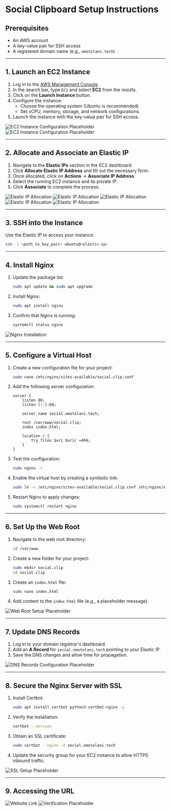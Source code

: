 
# Social Clipboard Setup Instructions

## Prerequisites
- An AWS account
- A key-value pair for SSH access
- A registered domain name (e.g., `omotolani.tech`)

---

## 1. Launch an EC2 Instance
1. Log in to the [AWS Management Console](https://console.aws.amazon.com).
2. In the search bar, type `EC2` and select **EC2** from the results.
3. Click on the **Launch Instance** button.
4. Configure the instance:
   - Choose the operating system (Ubuntu is recommended).
   - Set vCPU, memory, storage, and network configurations.
5. Launch the instance with the key-value pair for SSH access.

![EC2 Instance Configuration Placeholder](assets/ec2/ec2-form.png)
![EC2 Instance Configuration Placeholder](assets/ec2/ec2-page.png)

---

## 2. Allocate and Associate an Elastic IP
1. Navigate to the **Elastic IPs** section in the EC2 dashboard.
2. Click **Allocate Elastic IP Address** and fill out the necessary form.
3. Once allocated, click on **Actions** → **Associate IP Address**.
4. Select the running EC2 instance and its private IP.
5. Click **Associate** to complete the process.

![Elastic IP Allocation ](assets/elastic-ip/elastic-ip-btn.png)
![Elastic IP Allocation ](assets/elastic-ip/elastic-ip-dashboard.png)
![Elastic IP Allocation ](assets/elastic-ip/elastic-ip-form.png)
![Elastic IP Allocation ](assets/elastic-ip/elastic-ip-associate-page.png)
![Elastic IP Allocation ](assets/elastic-ip/elastic-ip-associate.png)

---

## 3. SSH into the Instance
Use the Elastic IP to access your instance:
```bash
ssh -i <path_to_key_pair> ubuntu@<elastic-ip>
```

---

## 4. Install Nginx
1. Update the package list:
   ```bash
   sudo apt update && sudo apt upgrade
   ```
2. Install Nginx:
   ```bash
   sudo apt install nginx
   ```
3. Confirm that Nginx is running:
   ```bash
   systemctl status nginx
   ```

![Nginx Installation](assets/nginx/nginx-service.png)

---

## 5. Configure a Virtual Host
1. Create a new configuration file for your project:
   ```bash
   sudo nano /etc/nginx/sites-available/social.clip.conf
   ```
2. Add the following server configuration:
   ```nginx
   server {
       listen 80;
       listen [::]:80;

       server_name social.omotolani.tech;

       root /var/www/social.clip;
       index index.html;

       location / {
           try_files $uri $uri/ =404;
       }
   }
   ```
3. Test the configuration:
   ```bash
   sudo nginx -t
   ```
4. Enable the virtual host by creating a symbolic link:
   ```bash
   sudo ln -s /etc/nginx/sites-available/social.clip.conf /etc/nginx/sites-enabled/
   ```
5. Restart Nginx to apply changes:
   ```bash
   sudo systemctl restart nginx
   ```

<!-- ![Nginx Virtual Host Configuration Placeholder](assets/nginx/) -->

---

## 6. Set Up the Web Root
1. Navigate to the web root directory:
   ```bash
   cd /var/www
   ```
2. Create a new folder for your project:
   ```bash
   sudo mkdir social.clip
   cd social.clip
   ```
3. Create an `index.html` file:
   ```bash
   sudo nano index.html
   ```
4. Add content to the `index.html` file (e.g., a placeholder message).

![Web Root Setup Placeholder](assets/nginx/nginx-html.png)

---

## 7. Update DNS Records
1. Log in to your domain registrar's dashboard.
2. Add an **A Record** for `social.omotolani.tech` pointing to your Elastic IP.
3. Save the DNS changes and allow time for propagation.

![DNS Records Configuration Placeholder](assets/nginx/nginx-dns.png)

---

## 8. Secure the Nginx Server with SSL
1. Install Certbot:
   ```bash
   sudo apt install certbot python3-certbot-nginx -y
   ```
2. Verify the installation:
   ```bash
   certbot --version
   ```
3. Obtain an SSL certificate:
   ```bash
   sudo certbot --nginx -d social.omotolani.tech
   ```
4. Update the security group for your EC2 instance to allow HTTPS inbound traffic.

![SSL Setup Placeholder](assets/nginx/certbot.png)

---
## 9. Accessing the URL
![Website Link](https://social.omotolani.tech)
![Verification Placeholder](assets/verification.png)
